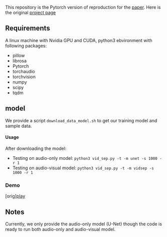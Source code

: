 This repository is the Pytorch version of reproduction for the [paper](https://arxiv.org/pdf/1804.03641.pdf).
Here is the original [project page](http://andrewowens.com/multisensory)

## Requirements
A linux machine with Nvidia GPU and CUDA, python3 ebvironment with following packages:  
- pillow
- librosa
- Pytorch
- torchaudio
- torchvision
- numpy
- scipy
- tqdm

## model
We provide a script `download_data_model.sh` to get our training model and sample data.

#### Usage
After downloading the model: 
- Testing on audio-only model: `python3 vid_sep.py -t -m unet -s 1000 -r 1`
- Testing on audio-visual model: `python3 vid_sep.py -t -m vidsep -s 1000 -r 1`

### Demo
[orig]<a href="./sample/orig.wav">play</a>
## Notes
Currently, we only provide the audio-only model (U-Net) though the code is ready to run both audio-only and audio-visual model.

